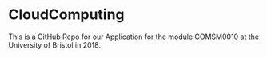 # CloudComputing
This is a GitHub Repo for our Application for the module COMSM0010 at the University of Bristol in 2018.
